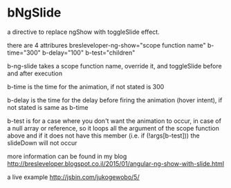 # bNgSlide

a directive to replace ngShow with toggleSlide effect.

there are 4 attribures
bresleveloper-ng-show="scope function name"
b-time="300"
b-delay="100"
b-test="children"

b-ng-slide takes a scope function name, override it, and toggleSlide before and after execution

b-time is the time for the animation, if not stated is 300

b-delay is the time for the delay before firing the animation (hover intent), if not stated is same as b-time

b-test is for a case where you don't want the animation to occur, in case of a null array or reference, so it loops all the argument of the scope function above and if it does not have this member (i.e. if (!args[b-test])) the slideDown will not occur

more information can be found in my blog http://bresleveloper.blogspot.co.il/2015/01/angular-ng-show-with-slide.html

a live example http://jsbin.com/jukogewobo/5/